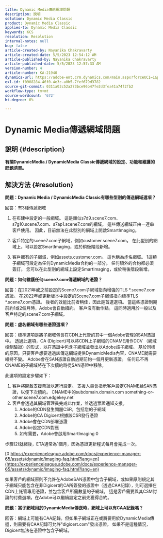 ```yaml
---
title: Dynamic Media傳遞網域問題
description: 說明
solution: Dynamic Media Classic
product: Dynamic Media Classic
applies-to: Dynamic Media Classic
keywords: KCS
resolution: Resolution
internal-notes: null
bug: false
article-created-by: Nayanika Chakravarty
article-created-date: 5/5/2023 12:54:12 AM
article-published-by: Nayanika Chakravarty
article-published-date: 5/5/2023 12:57:33 AM
version-number: 4
article-number: KA-21940
dynamics-url: https://adobe-ent.crm.dynamics.com/main.aspx?forceUCI=1&pagetype=entityrecord&etn=knowledgearticle&id=c4944056-dfea-ed11-a7c6-6045bd006704
exl-id: f0908284-46f0-4e3c-a0b5-7fef679d3782
source-git-commit: 0311a02c52a273bce96b47fe2d3fea41a74f2fb2
workflow-type: tm+mt
source-wordcount: '672'
ht-degree: 0%

---
```


# Dynamic Media傳遞網域問題

## 說明 {#description}


<b>有關DynamicMedia / DynamicMedia Classic傳遞網域的設定、功能和維護的問題清單。</b>


## 解決方法 {#resolution}


<b>問題：Dynamic Media / DynamicMedia Classic有哪些型別的傳送網域選項？</b>

回答：有3種傳遞網域

1) 在布建中設定的一般網域。 這是類似s7d9.scene7.com、s7g10.scene7.com、s7ap1.scene7.com的網域。
這些傳送網域正由一連串客戶使用。 因此，目前無法在此型別的網域上開啟SmartImaging。

2) 客戶特定的scene7.com子網域，例如customer.scene7.com。 在此型別的網域上，可以設定SmartImaging，或於稍後階段新增。

3) 客戶擁有的子網域，例如assets.customer.com。 這也稱為虛名網域。 1這類子網域可設定為任何DynamicMedia合約的一部分。 任何額外的合約都必須簽訂。 您可以在此型別的網域上設定SmartImaging，或於稍後階段新增。

<b>問題：如何維護任何scene7.com傳遞網域的憑證？</b>

回答：在2021年或之前設定的Scene7.com子網域指向增強的TLS \*.scene7.com憑證。 在2022年或更新版本中設定的Scene7.com子網域指向標準TLS \*.scene7.com憑證。 後者的效能比前者稍佳，因此是首選選項。 當這些憑證到期前約1或2個月時，Adobe會自動續約。 客戶沒有動作點。 這同時適用於一般以及客戶特定的scene7.com子網域。

<b>問題：虛名網域有哪些憑證選項？</b>

回答：標準選項是將子網域包含在CDN上代管的其中一個Adobe管理的SAN憑證中。 透過此選項，CA (Digicert)可以將CDN上子網域的CNAME用作DCV （網域控制驗證）的形式，以在憑證中包含子網域並發出以Adobe該子網域。 基於同樣的原因，只要客戶想要透過該傳送網域提供DynamicMedia內容，CNAME就需要維持不變。 Adobe會在SAN憑證自動過期前約一個月更新憑證。 任何已不再CNAME的子網域將在下次續約時從SAN憑證中移除。

此選項的設定步驟如下：

1. 客戶將開啟支援票證以進行設定。    支援人員會指示客戶設定CNAME給SAN憑證，以便下次續約。
CNAME中的subdomain.domain.com something-or-other.scene7.com.edgekey.net
2. 客戶會透過其網域管理員完成此作業，並透過票證通知支援。
   1. Adobe的CDN發生問題CSR，包括您的子網域
   2. Adobe的CA Digicert根據該CSR發行憑證
   3. Adobe會在CDN部署憑證
   4. Adobe設定CDN對應
   5. 如有需要，Adobe會啟用SmartImaging 0


步驟(2)就緒後，ETA通常為1個月，因為憑證更新程式每月會完成一次。

[0 https://experienceleague.adobe.com/docs/experience-manager-65/assets/dynamic/imaging-faq.html?lang=en](https://experienceleague.adobe.com/docs/experience-manager-65/assets/dynamic/imaging-faq.html?lang=en)

如果客戶的網域原則不允許在AdobeSAN憑證中包含子網域，或如果原則規定其子網域只能包含在非Digicert的CA所簽發的憑證中（透過CAA記錄），則可選擇在CDN上託管專用憑證，並包含客戶所需數量的子網域。 這是客戶需要與其CSM討論的付費選項，在Adobe可以繼續設定之前先獲得合約。

<b>問題：當子網域用於DynamicMedia傳送時，網域上可以有CAA記錄嗎？</b>

回答：網域上可能有CAA記錄，但如果子網域正在或將要用於DynamicMedia傳遞，則需要有CAA記錄可允許&quot;digicert.com&quot;發出憑證。 如果不是這種情況，Digicert無法在憑證中包含子網域。
